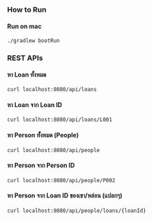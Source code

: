 ### How to Run
#### Run on mac
```
./gradlew bootRun
```
### REST APIs
#### หา Loan ทั้งหมด
```
curl localhost:8080/api/loans
```
#### หา Loan จาก Loan ID
```
curl localhost:8080/api/loans/L001
```
#### หา Person ทั้งหมด (People)
```
curl localhost:8080/api/people
```
#### หา Person จาก ​Person ID
```
curl localhost:8080/api/people/P002
```
#### หา Person จาก Loan ID ของเขา/หล่อน (แปลกๆ)
```
curl localhost:8080/api/people/loans/{loanId}
```
